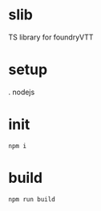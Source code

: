 # slib
TS library for foundryVTT

# setup
. nodejs

# init
```
npm i
```

# build
```
npm run build
```